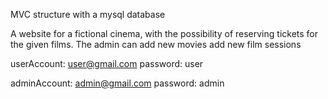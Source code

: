 MVC structure with a mysql database

A website for a fictional cinema, with the possibility of reserving tickets for the given films. The admin can add new movies add new film sessions

userAccount: user@gmail.com
password: user

adminAccount: admin@gmail.com
password: admin

